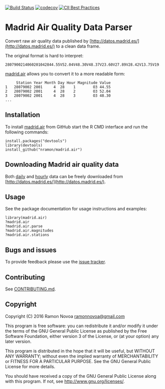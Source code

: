 [![Build Status](https://travis-ci.org/nramon/madrid.air.svg?branch=master)](https://travis-ci.org/nramon/madrid.air) [![codecov](https://codecov.io/gh/nramon/madrid.air/branch/master/graph/badge.svg)](https://codecov.io/gh/nramon/madrid.air) [![CII Best Practices](https://bestpractices.coreinfrastructure.org/projects/265/badge)](https://bestpractices.coreinfrastructure.org/projects/265)

# Madrid Air Quality Data Parser

Convert raw air quality data published by [http://datos.madrid.es/](http://datos.madrid.es/) to a clean data frame.

The original format is hard to interpret:

```
2807900214060201042844.55V52.04V48.30V48.37V23.60V27.89V28.42V13.75V19.11V38.89V26.32V27.05V41.60V46.91V58.52V77.15V74.55V60.91V52.33V46.20V23.47V9.500V12.24V18.92V
```

[madrid.air](https://github.com/nramon/madrid.air) allows you to convert it to a more readable form:

```
     Station Year Month Day Hour Magnitude Value
1	28079002 2001     4  28    1        O3 44.55
2	28079002 2001     4  28    2        O3 52.04
3	28079002 2001     4  28    3        O3 48.30
...
```

## Installation

To install [madrid.air](https://github.com/nramon/madrid.air) from GitHub start the R CMD interface and run the following commands:

```
install.packages("devtools")
library(devtools)
install_github("nramon/madrid.air")
```

## Downloading Madrid air quality data

Both [daily](http://datos.madrid.es/sites/v/index.jsp?vgnextoid=aecb88a7e2b73410VgnVCM2000000c205a0aRCRD&vgnextchannel=374512b9ace9f310VgnVCM100000171f5a0aRCRD) and [hourly](http://datos.madrid.es/sites/v/index.jsp?vgnextoid=f3c0f7d512273410VgnVCM2000000c205a0aRCRD&vgnextchannel=374512b9ace9f310VgnVCM100000171f5a0aRCRD) data can be freely downloaded from [http://datos.madrid.es/](http://datos.madrid.es/).

## Usage

See the package documentation for usage instructions and examples:

```
library(madrid.air)
?madrid.air
?madrid.air.parse
?madrid.air.magnitudes
?madrid.air.stations
```

## Bugs and issues

To provide feedback please use the [issue tracker](https://github.com/nramon/madrid.air/issues).

## Contributing

See [CONTRIBUTING.md](https://github.com/nramon/madrid.air/blob/master/CONTRIBUTING.md).

## Copyright

Copyright (C) 2016 Ramon Novoa <ramonnovoa@gmail.com>

This program is free software: you can redistribute it and/or modify
it under the terms of the GNU General Public License as published by
the Free Software Foundation, either version 3 of the License, or
(at your option) any later version.

This program is distributed in the hope that it will be useful,
but WITHOUT ANY WARRANTY; without even the implied warranty of
MERCHANTABILITY or FITNESS FOR A PARTICULAR PURPOSE.  See the
GNU General Public License for more details.

You should have received a copy of the GNU General Public License
along with this program.  If not, see <http://www.gnu.org/licenses/>.
